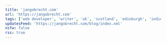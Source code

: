 ```yaml
---
title: 'jangobrecht.com'
url: 'https://jangobrecht.com'
tags: ['web developer', 'writer', 'uk', 'scotland', 'edinburgh', 'indieweb']
updatesFeed: 'https://jangobrecht.com/blog/index.xml'
nsfw: false
rss: true
---
```


